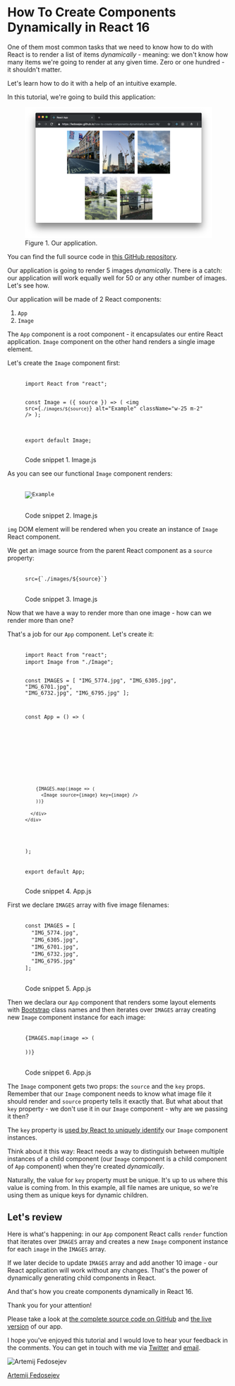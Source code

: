# How To Create Components Dynamically in React 16

One of them most common tasks that we need to know how to do with React is to render a list of items _dynamically_ - meaning: we don't know how many items we're going to render at any given time. Zero or one hundred - it shouldn't matter.

Let's learn how to do it with a help of an intuitive example.

In this tutorial, we're going to build this application:

<figure class="figure">
  <a href="https://fedosejev.github.io/how-to-create-components-dynamically-in-react-16/" target="_blank">
    <img src="./images/app.png" alt="Application screenshot" class="figure-img img-fluid img-rounded" />
  </a>
  <figcaption class="figure-caption">Figure 1. Our application.</figcaption>
</figure>

You can find the full source code in <a href="https://github.com/fedosejev/how-to-create-components-dynamically-in-react-16">this GitHub repository</a>.

Our application is going to render 5 images _dynamically_. There is a catch: our application will work equally well for 50 or any other number of images. Let's see how.

Our application will be made of 2 React components:

1. `App`
2. `Image`

The `App` component is a root component - it encapsulates our entire React application. `Image` component on the other hand renders a single image element.

Let's create the `Image` component first:

<figure class="figure">
<pre>
<code class="language-jsx">
import React from "react";

const Image = ({ source }) => (
  <img src={`./images/${source}`} alt="Example" className="w-25 m-2" />
);

export default Image;
</code>
</pre>
<figcaption class="figure-caption">Code snippet 1. Image.js</figcaption>
</figure>

As you can see our functional `Image` component renders:

<figure class="figure">
<pre>
<code class="language-jsx">
<img src={`./images/${source}`} alt="Example" className="w-25 m-2" />
</code>
</pre>
<figcaption class="figure-caption">Code snippet 2. Image.js</figcaption>
</figure>

`img` DOM element will be rendered when you create an instance of `Image` React component.

We get an image source from the parent React component as a `source` property:

<figure class="figure">
<pre>
<code class="language-jsx">
src={`./images/${source}`}
</code>
</pre>
<figcaption class="figure-caption">Code snippet 3. Image.js</figcaption>
</figure>

Now that we have a way to render more than one image - how can we render more than one?

That's a job for our `App` component. Let's create it:

<figure class="figure">
<pre>
<code class="language-jsx">
import React from "react";
import Image from "./Image";

const IMAGES = [
  "IMG_5774.jpg",
  "IMG_6305.jpg",
  "IMG_6701.jpg",
  "IMG_6732.jpg",
  "IMG_6795.jpg"
];

const App = () => (
  <div className="container">
    <div className="row mt-2 mb-2">
      <div className="col-sm-12 text-center">

        {IMAGES.map(image => (
          <Image source={image} key={image} />
        ))}

      </div>
    </div>
  </div>
);

export default App;
</code>
</pre>
<figcaption class="figure-caption">Code snippet 4. App.js</figcaption>
</figure>

First we declare `IMAGES` array with five image filenames:

<figure class="figure">
<pre>
<code class="language-js">
const IMAGES = [
  "IMG_5774.jpg",
  "IMG_6305.jpg",
  "IMG_6701.jpg",
  "IMG_6732.jpg",
  "IMG_6795.jpg"
];
</code>
</pre>
<figcaption class="figure-caption">Code snippet 5. App.js</figcaption>
</figure>

Then we declara our `App` component that renders some layout elements with [Bootstrap](http://getbootstrap.com/) class names and then iterates over `IMAGES` array creating new `Image` component instance for each image:

<figure class="figure">
<pre>
<code class="language-jsx">
{IMAGES.map(image => (
  <Image source={image} key={image} />
))}
</code>
</pre>
<figcaption class="figure-caption">Code snippet 6. App.js</figcaption>
</figure>

The `Image` component gets two props: the `source` and the `key` props. Remember that our `Image` component needs to know what image file it should render and `source` property tells it exactly that. But what about that `key` property - we don't use it in our `Image` component - why are we passing it then?

The `key` property is [used by React to uniquely identify](https://reactjs.org/docs/lists-and-keys.html) our `Image` component instances.

Think about it this way: React needs a way to distinguish between multiple instances of a child component (our `Image` component is a child component of `App` component) when they're created _dynamically_.

Naturally, the value for `key` property must be unique. It's up to us where this value is coming from. In this example, all file names are unique, so we're using them as unique keys for dynamic children.

## Let's review

Here is what's happening: in our `App` component React calls `render` function that iterates over `IMAGES` array and creates a new `Image` component instance for each `image` in the `IMAGES` array.

If we later decide to update `IMAGES` array and add another 10 image - our React application will work without any changes. That's the power of dynamically generating child components in React.

And that's how you create components dynamically in React 16.

Thank you for your attention!

Please take a look at [the complete source code on GitHub](https://github.com/fedosejev/how-to-create-components-dynamically-in-react-16) and [the live version](https://fedosejev.github.io/how-to-create-components-dynamically-in-react-16/) of our app.

I hope you've enjoyed this tutorial and I would love to hear your feedback in the comments. You can get in touch with me via [Twitter](http://twitter.com/artemy) and [email](mailto:artemij@fedosejev.com).

<img src="../__static/images/artemij-fedosejev.jpg" alt="Artemij Fedosejev" class="author-photo clip-shape" />

[Artemij Fedosejev](http://artemij.com)